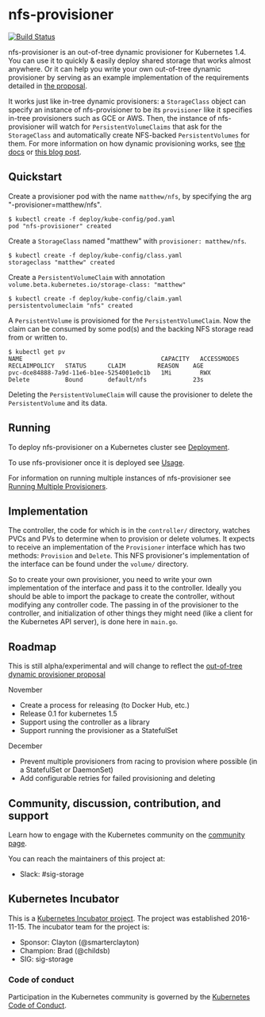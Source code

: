 # nfs-provisioner
[![Build Status](https://travis-ci.org/wongma7/nfs-provisioner.svg?branch=master)](https://travis-ci.org/wongma7/nfs-provisioner)

nfs-provisioner is an out-of-tree dynamic provisioner for Kubernetes 1.4. You can use it to quickly & easily deploy shared storage that works almost anywhere. Or it can help you write your own out-of-tree dynamic provisioner by serving as an example implementation of the requirements detailed in [the proposal](https://github.com/kubernetes/kubernetes/pull/30285).

It works just like in-tree dynamic provisioners: a `StorageClass` object can specify an instance of nfs-provisioner to be its `provisioner` like it specifies in-tree provisioners such as GCE or AWS. Then, the instance of nfs-provisioner will watch for `PersistentVolumeClaims` that ask for the `StorageClass` and automatically create NFS-backed `PersistentVolumes` for them. For more information on how dynamic provisioning works, see [the docs](http://kubernetes.io/docs/user-guide/persistent-volumes/) or [this blog post](http://blog.kubernetes.io/2016/10/dynamic-provisioning-and-storage-in-kubernetes.html).

## Quickstart
Create a provisioner pod with the name `matthew/nfs`, by specifying the arg "-provisioner=matthew/nfs".
```
$ kubectl create -f deploy/kube-config/pod.yaml
pod "nfs-provisioner" created
```

Create a `StorageClass` named "matthew" with `provisioner: matthew/nfs`.
```
$ kubectl create -f deploy/kube-config/class.yaml
storageclass "matthew" created
```

Create a `PersistentVolumeClaim` with annotation `volume.beta.kubernetes.io/storage-class: "matthew"`
```
$ kubectl create -f deploy/kube-config/claim.yaml
persistentvolumeclaim "nfs" created
```

A `PersistentVolume` is provisioned for the `PersistentVolumeClaim`. Now the claim can be consumed by some pod(s) and the backing NFS storage read from or written to.
```
$ kubectl get pv
NAME                                       CAPACITY   ACCESSMODES   RECLAIMPOLICY   STATUS      CLAIM         REASON    AGE
pvc-dce84888-7a9d-11e6-b1ee-5254001e0c1b   1Mi        RWX           Delete          Bound       default/nfs             23s
```

Deleting the `PersistentVolumeClaim` will cause the provisioner to delete the `PersistentVolume` and its data.

## Running
To deploy nfs-provisioner on a Kubernetes cluster see [Deployment](docs/deployment.md).

To use nfs-provisioner once it is deployed see [Usage](docs/usage.md).

For information on running multiple instances of nfs-provisioner see [Running Multiple Provisioners](docs/multiple.md).

## Implementation 
The controller, the code for which is in the `controller/` directory, watches PVCs and PVs to determine when to provision or delete volumes. It expects to receive an implementation of the `Provisioner` interface which has two methods: `Provision` and `Delete`. This NFS provisioner's implementation of the interface can be found under the `volume/` directory.

So to create your own provisioner, you need to write your own implementation of the interface and pass it to the controller. Ideally you should be able to import the package to create the controller, without modifying any controller code. The passing in of the provisioner to the controller, and initialization of other things they might need (like a client for the Kubernetes API server), is done here in `main.go`.

## Roadmap
This is still alpha/experimental and will change to reflect the [out-of-tree dynamic provisioner proposal](https://github.com/kubernetes/kubernetes/pull/3028)

November
* Create a process for releasing (to Docker Hub, etc.)
* Release 0.1 for kubernetes 1.5
* Support using the controller as a library
* Support running the provisioner as a StatefulSet

December
* Prevent multiple provisioners from racing to provision where possible (in a StatefulSet or DaemonSet)
* Add configurable retries for failed provisioning and deleting

## Community, discussion, contribution, and support

Learn how to engage with the Kubernetes community on the [community page](http://kubernetes.io/community/).

You can reach the maintainers of this project at:

- Slack: #sig-storage

## Kubernetes Incubator

This is a [Kubernetes Incubator project](https://github.com/kubernetes/community/blob/master/incubator.md). The project was established 2016-11-15. The incubator team for the project is:

- Sponsor: Clayton (@smarterclayton)
- Champion: Brad (@childsb)
- SIG: sig-storage

### Code of conduct

Participation in the Kubernetes community is governed by the [Kubernetes Code of Conduct](code-of-conduct.md).
